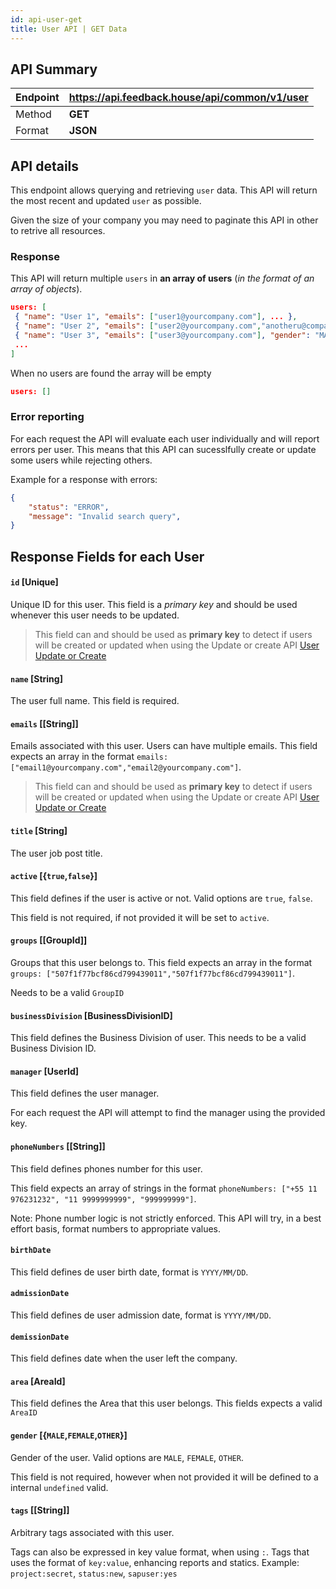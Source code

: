 ```yaml
---
id: api-user-get
title: User API | GET Data
---
```


## API Summary

| Endpoint | **https://api.feedback.house/api/common/v1/user** |
|----------|---------------------------------------------------|
| Method   | **GET** |
| Format   | **JSON** |

## API details

This endpoint allows querying and retrieving `user` data. This API will return the most recent and updated `user` as possible.

Given the size of your company you may need to paginate this API in other to retrive all resources.

### Response 

This API will return multiple `users` in **an array of users** (*in the format of an array of objects*). 

```json
users: [
 { "name": "User 1", "emails": ["user1@yourcompany.com"], ... },
 { "name": "User 2", "emails": ["user2@yourcompany.com","anotheru@company.com"], ... },
 { "name": "User 3", "emails": ["user3@yourcompany.com"], "gender": "MALE", ... },
 ...
]
```

When no users are found the array will be empty
```json
users: []
```

### Error reporting

For each request the API will evaluate each user individually and will report errors per user. This means that this API can sucesslfully create or update some users while rejecting others.

Example for a response with errors:
```json
{
    "status": "ERROR",
    "message": "Invalid search query",
}
```

## Response Fields for each User

#### `id` [Unique] 
Unique ID for this user. This field is a *primary key* and should be used whenever this user needs to be updated.

> This field can and should be used as **primary key** to detect if users will be created or updated when using the Update or create API [User Update or Create](./api-user-update-or-create)

#### `name` [String] 
The user full name. This field is required. 

#### `emails` [[String]]

Emails associated with this user. Users can have multiple emails. This field expects an array in the format `emails: ["email1@yourcompany.com","email2@yourcompany.com"]`. 

> This field can and should be used as **primary key** to detect if users will be created or updated when using the Update or create API [User Update or Create](./api-user-update-or-create)

#### `title` [String]
The user job post title. 

#### `active` [{`true`,`false`}]

This field defines if the user is active or not. Valid options are `true`, `false`. 

This field is not required, if not provided it will be set to `active`.

#### `groups` [[GroupId]]

Groups that this user belongs to. 
This field expects an array in the format `groups: ["507f1f77bcf86cd799439011","507f1f77bcf86cd799439011"]`. 

Needs to be a valid `GroupID`

#### `businessDivision` [BusinessDivisionID]

This field defines the Business Division of user. This needs to be a valid Business Division ID.

#### `manager` [UserId]

This field defines the user manager.

For each request the API will attempt to find the manager using the provided key. 

#### `phoneNumbers` [[String]]

This field defines phones number for this user.

This field expects an array of strings in the format `phoneNumbers: ["+55 11 976231232", "11 9999999999", "999999999"]`. 

Note: Phone number logic is not strictly enforced. This API will try, in a best effort basis, format numbers to appropriate values.

#### `birthDate`

This field defines de user birth date, format is `YYYY/MM/DD`.

#### `admissionDate` 

This field defines de user admission date, format is `YYYY/MM/DD`.

#### `demissionDate` 

This field defines date when the user left the company. 

#### `area` [AreaId]

This field defines the Area that this user belongs. This fields expects a valid `AreaID`

#### `gender` [{`MALE`,`FEMALE`,`OTHER`}]

Gender of the user. Valid options are `MALE`, `FEMALE`, `OTHER`. 

This field is not required, however when not provided it will be defined to a internal `undefined` valid.

#### `tags` [[String]]

Arbitrary tags associated with this user. 

Tags can also be expressed in key value format, when using `:`. Tags that uses the format of `key:value`, enhancing reports and statics. Example: `project:secret`, `status:new`, `sapuser:yes`
